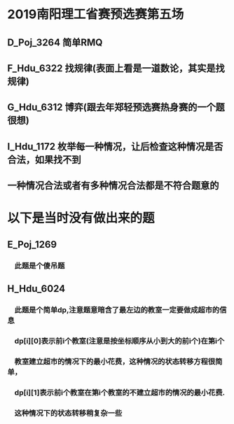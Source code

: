 # 2019南阳理工省赛预选赛第五场
## D_Poj_3264 简单RMQ
## F_Hdu_6322 找规律(表面上看是一道数论，其实是找规律)
## G_Hdu_6312 博弈(跟去年郑轻预选赛热身赛的一个题很想)
## I_Hdu_1172 枚举每一种情况，让后检查这种情况是否合法，如果找不到
##            一种情况合法或者有多种情况合法都是不符合题意的
# 以下是当时没有做出来的题
## E_Poj_1269
### &emsp;此题是个傻吊题
## H_Hdu_6024
### &emsp;此题是个简单dp,注意题意暗含了最左边的教室一定要做成超市的信息
### &emsp;dp[i][0]表示前i个教室(注意是按坐标顺序从小到大的前i个)在第i个
### &emsp;教室建立超市的情况下的最小花费，这种情况的状态转移方程很简单，
### &emsp;dp[i][1]表示前i个教室在第i个教室的不建立超市的情况的最小花费.
### &emsp;这种情况下的状态转移稍复杂一些

